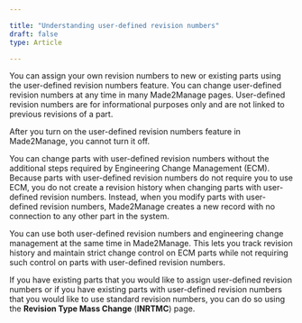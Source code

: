 ```yaml
---

title: "Understanding user-defined revision numbers"
draft: false
type: Article

---
```


You can assign your own revision numbers to new or existing parts using the user-defined revision numbers feature. You can change user-defined revision numbers at any time in many Made2Manage pages. User-defined revision numbers are for informational purposes only and are not linked to previous revisions of a part.

After you turn on the user-defined revision numbers feature in Made2Manage, you cannot turn it off.

You can change parts with user-defined revision numbers without the additional steps required by Engineering Change Management (ECM). Because parts with user-defined revision numbers do not require you to use ECM, you do not create a revision history when changing parts with user-defined revision numbers. Instead, when you modify parts with user-defined revision numbers, Made2Manage creates a new record with no connection to any other part in the system.

You can use both user-defined revision numbers and engineering change management at the same time in Made2Manage. This lets you track revision history and maintain strict change control on ECM parts while not requiring such control on parts with user-defined revision numbers.

If you have existing parts that you would like to assign user-defined revision numbers or if you have existing parts with user-defined revision numbers that you would like to use standard revision numbers, you can do so using the **Revision Type Mass Change** (**INRTMC**) page. 

​